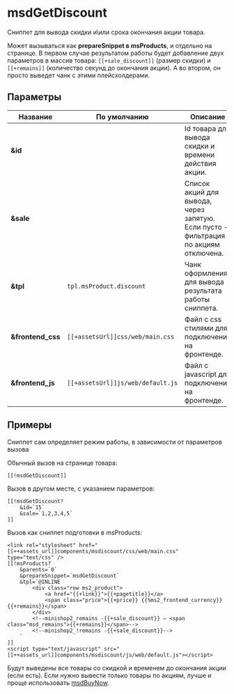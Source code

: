 # msdGetDiscount

Сниппет для вывода скидки и\или срока окончания акции товара.

Может вызываться как **prepareSnippet в msProducts**, и отдельно на странице.
В первом случае результатом работы будет добавление двух параметров в массив товара: `[[+sale_discount]]` (размер скидки) и `[[+remains]]` (количество секунд до окончания акции).
А во втором, он просто выведет чанк с этими плейсхолдерами.

## Параметры

| Название          | По умолчанию                    | Описание                                                                             |
|-------------------|---------------------------------|--------------------------------------------------------------------------------------|
| **&id**           |                                 | Id товара для вывода скидки и времени действия акции.                                |
| **&sale**         |                                 | Список акций для вывода, через запятую. Если пусто - фильтрация по акциям отключена. |
| **&tpl**          | `tpl.msProduct.discount`          | Чанк оформления для вывода результата работы сниппета.                               |
| **&frontend_css** | `[[+assetsUrl]]css/web/main.css`  | Файл с css стилями для подключения на фронтенде.                                     |
| **&frontend_js**  | `[[+assetsUrl]]js/web/default.js` | Файл с javascript для подключения на фронтенде.                                      |

## Примеры

Сниппет сам определяет режим работы, в зависимости от параметров вызова

Обычный вызов на странице товара:

``` modx
[[!msdGetDiscount]]
```

Вызов в другом месте, с указанием параметров:

``` modx
[[!msdGetDiscount?
    &id=`15`
    &sale=`1,2,3,4,5`
]]
```

Вызов как сниппет подготовки в msProducts:

``` modx
<link rel="stylesheet" href="[[++assets_url]]components/msdiscount/css/web/main.css" type="text/css" />
[[!msProducts?
    &parents=`0`
    &prepareSnippet=`msdGetDiscount`
    &tpl=`@INLINE
        <div class="row ms2_product">
            <a href="{{+link}}">{{+pagetitle}}</a>
            <span class="price">{{+price}} {{%ms2_frontend_currency}}{{+remains}}</span>
        </div>
        <!--minishop2_remains -{{+sale_discount}} — <span class="msd_remains">{{+remains}}</span>-->
        <!--minishop2_!remains -{{+sale_discount}}-->
    `
]]
<script type="text/javascript" src="[[++assets_url]]components/msdiscount/js/web/default.js"></script>
```

Будут выведены все товары со скидкой и временем до окончания акции (если есть). Если нужно вывести только товары по акциям, лучше и проще использовать [msdBuyNow][1].

[1]: /components/minishop2/05_Другие_дополнения/02_msDiscount/04_Сниппеты/01_msdBuyNow.md
